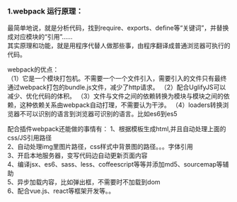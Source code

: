 ### 1.webpack 运行原理：
最简单地说，就是分析代码，找到require、exports、define等“关键词”，并替换成对应模块的“引用”……    
其实原理和功能，就是用程序代替人做那些事，由程序翻译成普通浏览器可执行的代码。

webpack的优点：  
（1）它是一个模块打包机。不需要一个一个文件引入，需要引入的文件只有最终通过webpack打包的bundle.js文件，减少了http请求。
（2）配合UglifyJS可以减少、优化代码的体积。
（3）文件与文件之间的依赖转换为模块与模块之间的依赖，这种依赖关系由webpack自动打理，不需要认为干涉。
（4）loaders转换浏览器不可以识别的语言到浏览器可识别的语言。比如es6到es5

配合插件webpack还能做的事情有：
1、根据模板生成html,并且自动处理上面的css/JS引用路径  
2、自动处理img里图片路径，css样式中背景图的路径。。。字体引用  
3、开启本地服务器，变写代码边自动更新页面内容  
4、编译jsx、es6、sass、less、coffeescript等等并添加md5、sourcemap等辅助  
5、异步加载内容，比如弹出框，不需要时不加载到dom  
6、配合vue.js、react等框架开发等。。  

